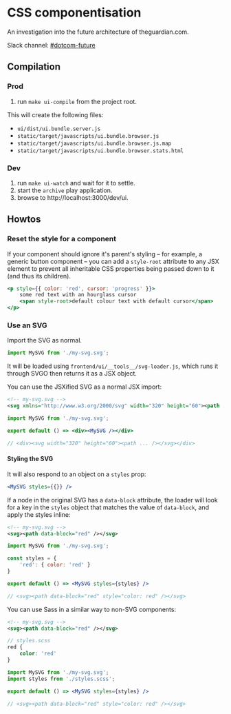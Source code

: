 # CSS componentisation

An investigation into the future architecture of theguardian.com.

Slack channel: [#dotcom-future](https://theguardian.slack.com/messages/C0JES5PEV)

## Compilation

### Prod

1. run `make ui-compile` from the project root.

This will create the following files:

- `ui/dist/ui.bundle.server.js`
- `static/target/javascripts/ui.bundle.browser.js`
- `static/target/javascripts/ui.bundle.browser.js.map`
- `static/target/javascripts/ui.bundle.browser.stats.html`

### Dev

1. run `make ui-watch` and wait for it to settle.
2. start the `archive` play application.
3. browse to http://localhost:3000/dev/ui.

## Howtos

### Reset the style for a component

If your component should ignore it's parent's styling – for example, a generic button component – you can add a `style-root` attribute to any JSX element to prevent all inheritable CSS properties being passed down to it (and thus its children).

```jsx
<p style={{ color: 'red', cursor: 'progress' }}>
    some red text with an hourglass cursor
    <span style-root>default colour text with default cursor</span>
</p>

```

### Use an SVG

Import the SVG as normal.

```jsx
import MySVG from './my-svg.svg';
```

It will be loaded using `frontend/ui/__tools__/svg-loader.js`, which runs it through SVGO then returns it as a JSX object.

You can use the JSXified SVG as a normal JSX import:

```xml
<!-- my-svg.svg -->
<svg xmlns="http://www.w3.org/2000/svg" width="320" height="60"><path ... /></svg>
```

```jsx
import MySVG from './my-svg.svg';

export default () => <div><MySVG /></div>

// <div><svg width="320" height="60"><path ... /></svg></div>

```
#### Styling the SVG
It will also respond to an object on a `styles` prop:

```jsx
<MySVG styles={{}} />
```
If a node in the original SVG has a `data-block` attribute, the loader will look for a key in the `styles` object that matches the value of `data-block`, and apply the styles inline:

```xml
<!-- my-svg.svg -->
<svg><path data-block="red" /></svg>
```

```jsx
import MySVG from './my-svg.svg';

const styles = {
	'red': { color: 'red' }
}

export default () => <MySVG styles={styles} />

// <svg><path data-block="red" style="color: red" /></svg>

```

You can use Sass in a similar way to non-SVG components:

```xml
<!-- my-svg.svg -->
<svg><path data-block="red" /></svg>
```

```scss
// styles.scss
red {
    color: 'red'
}
```

```jsx
import MySVG from './my-svg.svg';
import styles from './styles.scss';

export default () => <MySVG styles={styles} />

// <svg><path data-block="red" style="color: red" /></svg>

```
